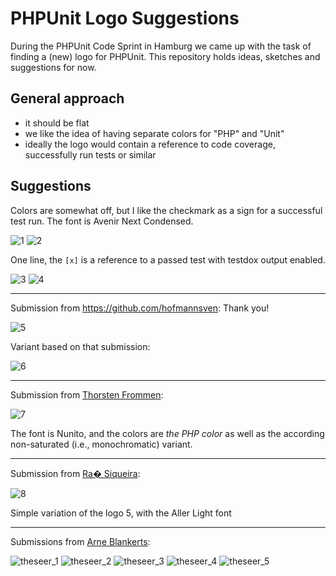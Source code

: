 # PHPUnit Logo Suggestions

During the PHPUnit Code Sprint in Hamburg we came up with the task of finding a (new) logo for PHPUnit. This repository holds ideas, sketches and suggestions for now.

## General approach

- it should be flat
- we like the idea of having separate colors for "PHP" and "Unit"
- ideally the logo would contain a reference to code coverage, successfully run tests or similar

## Suggestions

Colors are somewhat off, but I like the checkmark as a sign for a successful test run. The font is Avenir Next Condensed.

![1](suggestions/logo_1.png)
![2](suggestions/logo_2.png)

One line, the `[x]` is a reference to a passed test with testdox output enabled.

![3](suggestions/logo_3.png)
![4](suggestions/logo_4.png)

----

Submission from https://github.com/hofmannsven: Thank you!

![5](suggestions/logo_5.png)

Variant based on that submission:

![6](suggestions/logo_6.png)

----

Submission from [Thorsten Frommen](https://github.com/tfrommen):

![7](suggestions/logo_7.png)

The font is Nunito, and the colors are _the PHP color_ as well as the according non-saturated (i.e., monochromatic) variant.

----



Submission from [Ra� Siqueira](https://github.com/raisiqueira):



![8](suggestions/logo_8.png)



Simple variation of the logo 5, with the Aller Light font



----

Submissions from [Arne Blankerts](https://github.com/theseer):

![theseer_1](suggestions/theseer/theseer_logo_1.png)
![theseer_2](suggestions/theseer/theseer_logo_2.png)
![theseer_3](suggestions/theseer/theseer_logo_3.png)
![theseer_4](suggestions/theseer/theseer_logo_4.png)
![theseer_5](suggestions/theseer/theseer_logo_5.png)

